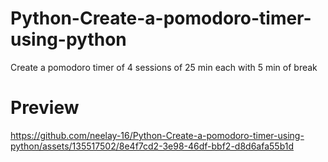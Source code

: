 # Python-Create-a-pomodoro-timer-using-python
Create a pomodoro timer of 4 sessions of 25 min each with 5 min of break

# Preview


https://github.com/neelay-16/Python-Create-a-pomodoro-timer-using-python/assets/135517502/8e4f7cd2-3e98-46df-bbf2-d8d6afa55b1d



